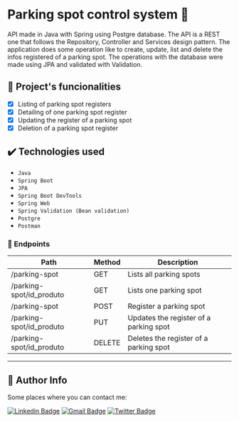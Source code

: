 # Parking spot control system 🚗
API made in Java with Spring using Postgre database. The API is a REST one that follows the Repository, Controller and Services design pattern. 
The application does some operation like to create, update, list and delete the infos registered of a parking spot. The operations with the database were made using JPA and validated with Validation.


## 🔨 Project's funcionalities

 - [x] Listing of parking spot registers
 - [x] Detailing of one parking spot register 
 - [x] Updating the register of a parking spot
 - [x] Deletion of a parking spot register

## ✔️ Technologies used

 - ``Java``
 - ``Spring Boot``
 - ``JPA``
 - ``Spring Boot DevTools ``
 - ``Spring Web``
 - ``Spring Validation (Bean validation)``
 - ``Postgre``
 - ``Postman``

 
 ### 🎯 Endpoints

 Path | Method | Description
 ---|---|---
 /parking-spot           | GET    | Lists all parking spots
 /parking-spot/id_produto         | GET    | Lists one parking spot
 /parking-spot           | POST   | Register a parking spot
 /parking-spot/id_produto         | PUT    | Updates the register of a parking spot
 /parking-spot/id_produto        | DELETE | Deletes the register of a parking spot
------------------------------------------------------------------

 
 ## 🙋 Author Info
 
 Some places where you can contact me:

[![Linkedin Badge](https://img.shields.io/badge/-Arthur%20Amorim-blue?style=flat-square&logo=Linkedin&logoColor=white&link=https://www.linkedin.com/in/arthur-amorim-bs/)](https://www.linkedin.com/in/arthur-amorim-bs/) 
[![Gmail Badge](https://img.shields.io/badge/-arthur.amorim10@gmail.com-c14438?style=flat-square&logo=Gmail&logoColor=white&link=mailto:arthur.amorim10@gmail.com)](mailto:arthur.amorim10@gmail.com)
[![Twitter Badge](https://img.shields.io/badge/-@arthur_https-1ca0f1?style=flat-square&labelColor=1ca0f1&logo=twitter&logoColor=white&link=https://twitter.com/arthur_https)](https://twitter.com/arthur_https) 
